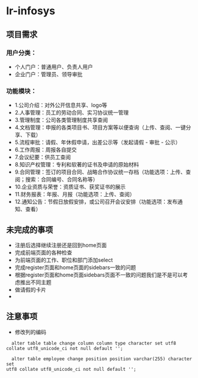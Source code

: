 # lr-infosys

## 项目需求

### 用户分类：
- 个人门户：普通用户、负责人用户
- 企业门户：管理员、领导审批

### 功能模块：

- 1.公司介绍：对外公开信息共享、logo等
- 2.人事管理：员工的劳动合同、实习协议统一管理
- 3.管理制度：公司各类管理制度共享查阅
- 4.文档管理：申报的各类项目书、项目方案等以便查询（上传、查阅、一键分享、下载）
- 5.流程审批：请假、年休假申请，出差公示等（发起请假 - 审批 - 公示）
- 6.工作周报：周报各自提交
- 7.会议纪要：供员工查阅
- 8.知识产权管理：专利和软著的证书及申请的原始材料
- 9.合同管理：签订的项目合同、战略合作协议统一存档（功能选项：上传、查阅；搜索：合同编号、合同名称等）
- 10.企业资质与荣誉：资质证书、获奖证书的展示
- 11.财务报表：年报、月报（功能选项：上传、查阅）
- 12.通知公告：节假日放假安排，或公司召开会议安排（功能选项：发布通知、查看）

## 未完成的事项
- 注册后选择继续注册还是回到home页面
- 完成前端页面的各种检查
- 为前端页面的工作、职位和部门添加select
- 完成register页面和home页面的sidebars一致的问题
- 根据register页面和home页面sidebars页面不一致的问题我们是不是可以考虑推出不同主题
- 做请假的卡片
- 

## 注意事项
- 修改列的编码
```
  alter table table change column column type character set utf8 collate utf8_unicode_ci not null default '';
  
  alter table employee change position position varchar(255) character set
utf8 collate utf8_unicode_ci not null default '';
```
